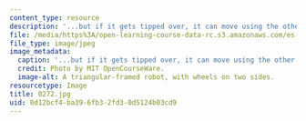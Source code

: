 ```yaml
---
content_type: resource
description: '...but if it gets tipped over, it can move using the other set.'
file: /media/https%3A/open-learning-course-data-rc.s3.amazonaws.com/es-293-lego-robotics-spring-2007/0d12bcf4ba396fb32fd30d5124b03cd9_0272.jpg
file_type: image/jpeg
image_metadata:
  caption: '...but if it gets tipped over, it can move using the other set.'
  credit: Photo by MIT OpenCourseWare.
  image-alt: A triangular-framed robot, with wheels on two sides.
resourcetype: Image
title: 0272.jpg
uid: 0d12bcf4-ba39-6fb3-2fd3-0d5124b03cd9
---
```

